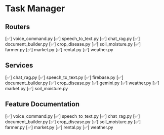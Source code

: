 # Task Manager

## Routers
[✅] voice_command.py
[✅] speech_to_text.py
[✅] chat_rag.py
[✅] document_builder.py
[✅] crop_disease.py
[✅] soil_moisture.py
[✅] farmer.py
[✅] market.py
[✅] rental.py
[✅] weather.py

## Services
[✅] chat_rag.py
[✅] speech_to_text.py
[✅] firebase.py
[✅] document_builder.py
[✅] crop_disease.py
[✅] gemini.py
[✅] weather.py
[✅] market.py
[✅] soil_moisture.py

## Feature Documentation
[✅] voice_command.py
[✅] speech_to_text.py
[✅] chat_rag.py
[✅] document_builder.py
[✅] crop_disease.py
[✅] soil_moisture.py
[✅] farmer.py
[✅] market.py
[✅] rental.py
[✅] weather.py
